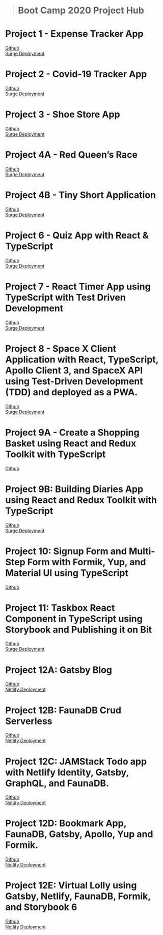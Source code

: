 > # Boot Camp 2020 Project Hub

# Project 1 - Expense Tracker App <br />
[Github](https://github.com/Hasham-dev/expense_tracker_app) <br />
[Surge Deployment](http://hv-react-expense-tracker.surge.sh/)
 

# Project 2 - Covid-19 Tracker App <br />
[Github](https://github.com/Hasham-dev/covid19_API) <br/>
[Surge Deployment](http://hv-covid19.surge.sh/)

# Project 3 - Shoe Store App <br/>
[Github](https://github.com/Hasham-dev/Shoe-APP) <br/>
[Surge Deployment](http://hv-shoestore.surge.sh/)

# Project 4A - Red Queen’s Race<br />
[Github](https://github.com/Hasham-dev/Running_Red_Queen) <br/>
[Surge Deployment](http://running-red-queen.surge.sh/)

# Project 4B - Tiny Short Application<br />
[Github](https://github.com/Hasham-dev/Tiny-Short-Animation-Webpage) <br/>
[Surge Deployment](http://hv-animation.surge.sh/)

# Project 6 - Quiz App with React & TypeScript<br />
[Github](https://github.com/Hasham-dev/Quiz_App_Using_React.js) <br/>
[Surge Deployment](http://hv-react-quiz.surge.sh/)

# Project 7 - React Timer App using TypeScript with Test Driven Development<br />
[Github](https://github.com/Hasham-dev/timer-app-react) <br/>
[Surge Deployment](http://hv-react-timerapp.surge.sh/)

# Project 8 - Space X Client Application with React, TypeScript, Apollo Client 3, and SpaceX API using Test-Driven Development (TDD) and deployed as a PWA. <br />
[Github](https://github.com/Hasham-dev/Spaxe-X-Graphql-TypeScript) <br/>
[Surge Deployment](http://hv-spacex.surge.sh/)

# Project 9A - Create a Shopping Basket using React and Redux Toolkit with TypeScript<br />
[Github](https://github.com/Hasham-dev/shopping-basket-tutorial-starter) <br/>

# Project 9B: Building Diaries App using React and Redux Toolkit with TypeScript<br />
[Github](https://github.com/Hasham-dev/diaries-app) <br/>
[Surge Deployment](http://hv-diary.surge.sh/)

# Project 10: Signup Form and Multi-Step Form with Formik, Yup, and Material UI using TypeScript<br />
[Github](https://github.com/Hasham-dev/Multi_Step_Form) <br/>

# Project 11: Taskbox React Component in TypeScript using Storybook and Publishing it on Bit<br />
[Github](https://github.com/Hasham-dev/taskbox) <br/>
[Surge Deployment](http://hv-taskbox.surge.sh/)

# Project 12A: Gatsby Blog<br />
[Github](https://github.com/Hasham-dev/12A-contentful-blogapp) <br/>
[Netlify Deployment](https://hv-jamstack-blog.netlify.app/)

# Project 12B: FaunaDB Crud Serverless<br />
[Github](https://github.com/Hasham-dev/JAMStack_CRUD) <br/>
[Netlify Deployment](http://hv-shoestore.surge.sh/)

# Project 12C: JAMStack Todo app with Netlify Identity, Gatsby, GraphQL, and FaunaDB.<br />
[Github](https://github.com/Hasham-dev/JAMStack_TodoAPP) <br/>
[Neltify Deployment](https://hv-jamstack-todos.netlify.app/)

# Project 12D: Bookmark App, FaunaDB, Gatsby, Apollo, Yup and Formik.<br />
[Github](https://github.com/Hasham-dev/JAMStack_BookMark) <br/>
[Netlify Deployment](https://hv-bookmark.netlify.app/)

# Project 12E: Virtual Lolly using Gatsby, Netlify, FaunaDB, Formik, and Storybook 6<br />
[Github](https://github.com/Hasham-dev/Virtual_Lolly_Z) <br/>
[Netlify Deployment](https://hv-virtul-lolly.netlify.app/)

